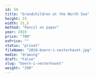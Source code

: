 ```yaml
---
id: 54
title: "Grandchildren at the North Sea"
height: 23
width: 31,5
method: "Pencil on paper"
year: 2019
price: "700"
exPrice: ""
status: "privat"
fileName: "2019-boern-i-vesterhavet.jpg"
medie: "drawing"
draft: "False"
slug: "boern-i-vesterhavet"
weight: "290"
---
```

